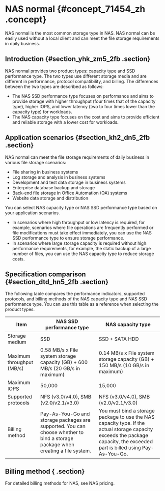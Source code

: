 # NAS normal {#concept_71454_zh .concept}

NAS normal is the most common storage type in NAS. NAS normal can be easily used without a local client and can meet the file storage requirements in daily business.

## Introduction {#section_yhk_zm5_2fb .section}

NAS normal provides two product types: capacity type and SSD performance type. The two types use different storage media and are different in performance, protocol compatibility, and billing. The differences between the two types are described as follows:

-   The NAS SSD performance type focuses on performance and aims to provide storage with higher throughput \(four times that of the capacity type\), higher IOPS, and lower latency \(two to four times lower than the capacity type\) for workloads.
-   The NAS capacity type focuses on the cost and aims to provide efficient and reliable storage with a lower cost for workloads.

## Application scenarios {#section_kh2_dn5_2fb .section}

NAS normal can meet the file storage requirements of daily business in various file storage scenarios:

-   File sharing in business systems
-   Log storage and analysis in business systems
-   Development and test data storage in business systems
-   Enterprise database backup and storage
-   Back-end file storage in Office Automation \(OA\) systems
-   Website data storage and distribution

You can select NAS capacity type or NAS SSD performance type based on your application scenarios.

-   In scenarios where high throughput or low latency is required, for example, scenarios where file operations are frequently performed or file modifications must take effect immediately, you can use the NAS SSD performance type to ensure storage performance.
-   In scenarios where large storage capacity is required without high performance requirements, for example, the static backup of a large number of files, you can use the NAS capacity type to reduce storage costs.

## Specification comparison {#section_dtd_hn5_2fb .section}

The following table compares the performance indicators, supported protocols, and billing methods of the NAS capacity type and NAS SSD performance type. You can use this table as a reference when selecting the product types.

|Item|NAS SSD performance type|NAS capacity type|
|----|------------------------|-----------------|
|Storage medium|SSD|SSD + SATA HDD|
|Maximum throughput \(MB/s\)|0.58 MB/s x File system storage capacity \(GB\) + 600 MB/s \(20 GB/s in maximum\)|0.14 MB/s x File system storage capacity \(GB\) + 150 MB/s \(10 GB/s in maximum\)|
|Maximum IOPS|50,000|15,000|
|Supported protocols|NFS \(v3.0/v4.0\), SMB \(v2.0/v2.1/v3.0\)|NFS \(v3.0/v4.0\), SMB \(v2.0/v2.1/v3.0\)|
|Billing method|Pay-As-You-Go and storage packages are supported. You can choose whether to bind a storage package when creating a file system.|You must bind a storage package to use the NAS capacity type. If the actual storage capacity exceeds the package capacity, the exceeded part is billed using Pay-As-You-Go.|

## Billing method { .section}

For detailed billing methods for NAS, see NAS pricing.

